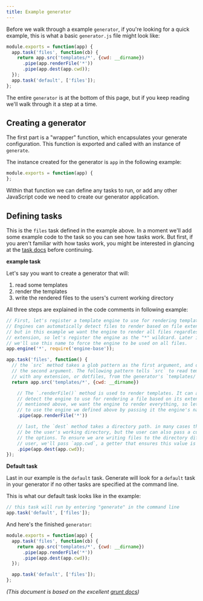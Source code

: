 ```yaml
---
title: Example generator
---
```


Before we walk through a example `generator`, if you're looking for a quick example, this is what a basic `generator.js` file might look like:

```js
module.exports = function(app) {
  app.task('files', function(cb) {
    return app.src('templates/*', {cwd: __dirname})
      .pipe(app.renderFile('*'))
      .pipe(app.dest(app.cwd));
  });
  app.task('default', ['files']);
};
```

The entire `generator` is at the bottom of this page, but if you keep reading we'll walk through it a step at a time.

## Creating a generator

The first part is a "wrapper" function, which encapsulates your generate configuration. This function is exported and called with an instance of `generate`. 

The instance created for the generator is `app` in the following example:

```js
module.exports = function(app) {
};
```

Within that function we can define any tasks to run, or add any other JavaScript code we need to create our generator application.

## Defining tasks

This is the `files` task defined in the example above. In a moment we'll add some example code to the task so you can see how tasks work. But first, if you aren't familiar with how tasks work, you might be interested in glancing at the [task docs](tasks.md) before continuing.

**example task**

Let's say you want to create a generator that will:

1. read some templates
2. render the templates
3. write the rendered files to the users's current working directory

All three steps are explained in the code comments in following example:

```js
// First, let's register a template engine to use for rendering templates.
// Engines can automatically detect files to render based on file extension,
// but in this example we want the engine to render all files regardless of
// extension, so let's register the engine as the "*" wildcard. Later in the 
// we'll use this name to force the engine to be used on all files.
app.engine('*', require('engine-base'));

app.task('files', function() {
  // the `src` method takes a glob pattern as the first argument, and options as
  // the second argument. The following pattern tells `src` to read templates 
  // with any extension, or dotfiles, from the generator's `templates/` directory
  return app.src('templates/*', {cwd: __dirname})

    // The `.renderFile()` method is used to render templates. It can automatically
    // detect the engine to use for rendering a file based on its extension, but as
    // mentioned above, we want the engine to render everything, so let's force it
    // to use the engine we defined above by passing it the engine's name, `*`:
    .pipe(app.renderFile('*'))

    // last, the `dest` method takes a directory path. in many cases this will
    // be the user's working directory, but the user can also pass a custom cwd on
    // the options. To ensure we are writing files to the directory difined by the
    // user, we'll pass `app.cwd`, a getter that ensures this value is up-to-date
    .pipe(app.dest(app.cwd));
});
```

**Default task**

Last in our example is the `default` task. Generate will look for a `default` task in your generator if no other tasks are specified at the command line. 

This is what our default task looks like in the example:

```js
// this task will run by entering "generate" in the command line
app.task('default', ['files']);
```

And here's the finished `generator`:

```js
module.exports = function(app) {
  app.task('files', function(cb) {
    return app.src('templates/*', {cwd: __dirname})
      .pipe(app.renderFile('*'))
      .pipe(app.dest(app.cwd));
  });

  app.task('default', ['files']);
};
```

_(This document is based on the excellent [grunt docs](https://github.com/gruntjs/grunt-docs))_
